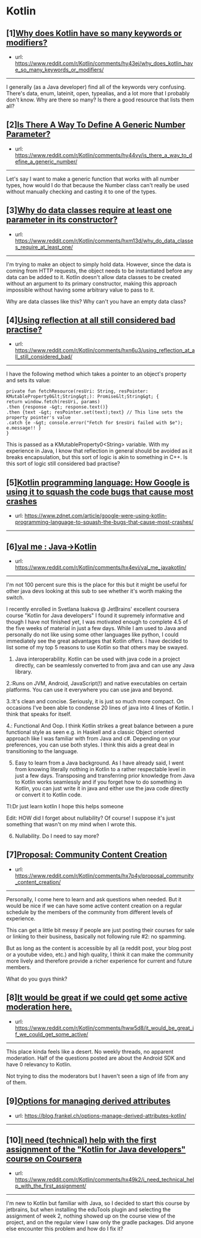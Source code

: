 # Kotlin
## [1][Why does Kotlin have so many keywords or modifiers?](https://www.reddit.com/r/Kotlin/comments/hy43ej/why_does_kotlin_have_so_many_keywords_or_modifiers/)
- url: https://www.reddit.com/r/Kotlin/comments/hy43ej/why_does_kotlin_have_so_many_keywords_or_modifiers/
---
I generally (as a Java developer) find all of the keywords very confusing. There's data, enum, lateinit, open, typealias, and a lot more that I probably don't know. Why are there so many? Is there a good resource that lists them all?
## [2][Is There A Way To Define A Generic Number Parameter?](https://www.reddit.com/r/Kotlin/comments/hy44vy/is_there_a_way_to_define_a_generic_number/)
- url: https://www.reddit.com/r/Kotlin/comments/hy44vy/is_there_a_way_to_define_a_generic_number/
---
Let's say I want to make a generic function that works with all number types, how would I do that because the Number class can't really be used without manually checking and casting it to one of the types.
## [3][Why do data classes require at least one parameter in its constructor?](https://www.reddit.com/r/Kotlin/comments/hxm13d/why_do_data_classes_require_at_least_one/)
- url: https://www.reddit.com/r/Kotlin/comments/hxm13d/why_do_data_classes_require_at_least_one/
---
I'm trying to make an object to simply hold data. However, since the data is coming from HTTP requests, the object needs to be instantiated before any data can be added to it. Kotlin doesn't allow data classes to be created without an argument to its primary constructor, making this approach impossible without having some arbitrary value to pass to it.

Why are data classes like this? Why can't you have an empty data class?
## [4][Using reflection at all still considered bad practise?](https://www.reddit.com/r/Kotlin/comments/hxn6u3/using_reflection_at_all_still_considered_bad/)
- url: https://www.reddit.com/r/Kotlin/comments/hxn6u3/using_reflection_at_all_still_considered_bad/
---
I have the following method which takes a pointer to an object's property and sets its value:

`private fun fetchResource(resUri: String, resPointer: KMutableProperty0&lt;String&gt;): Promise&lt;String&gt; {`  
   `return window.fetch(resUri, params)`  
`.then {response -&gt; response.text()}`  
`.then {text -&gt; resPointer.set(text);text} // This line sets the property pointer's value`  
`.catch {e -&gt; console.error("Fetch for $resUri failed with $e"); e.message!! }`  
`}`

This is passed as a KMutableProperty0&lt;String&gt; variable. With my experience in Java, I know that reflection in general should be avoided as it breaks encapsulation, but this sort of logic is akin to something in C++. Is this sort of logic still considered bad practise?
## [5][Kotlin programming language: How Google is using it to squash the code bugs that cause most crashes](https://www.reddit.com/r/Kotlin/comments/hx6esj/kotlin_programming_language_how_google_is_using/)
- url: https://www.zdnet.com/article/google-were-using-kotlin-programming-language-to-squash-the-bugs-that-cause-most-crashes/
---

## [6][val me : Java-&gt;Kotlin](https://www.reddit.com/r/Kotlin/comments/hx4evi/val_me_javakotlin/)
- url: https://www.reddit.com/r/Kotlin/comments/hx4evi/val_me_javakotlin/
---
I'm not 100 percent sure this is the place for this but it might be useful for other java devs looking at this sub to see whether it's worth making the switch.

I recently enrolled in Svetlana Isakova @ JetBrains' excellent coursera course "Kotlin for Java developers" I found it supremely informative and though I have not finished yet, I was motivated enough to complete 4.5 of the five weeks of material in just a few days. While I am used to Java and personally do not like using some other languages like python, I could immediately see the great advantages that Kotlin offers. I have decided to list some of my top 5 reasons to use Kotlin so that others may be swayed.

1. Java interoperability. Kotlin can be used with java code in a project directly, can be seamlessly converted to from java and can use any Java library.

2.:Runs on JVM, Android, JavaScript(!) and native executables on certain platforms. You can use it everywhere you can use java and beyond.

3.:It's clean and concise. Seriously, it is just so much more compact. On occasions I've been able to condense 20 lines of java into 4 lines of Kotlin. I think that speaks for itself.

4.: Functional And Oop. I think Kotlin strikes a great balance between a pure functional style as seen e.g. in Haskell and a classic Object oriented approach like I was familiar with from Java and c#. Depending on your preferences, you can use both styles. I think this aids a great deal in transitioning to the language.

5. Easy to learn from a Java background. As I have already said, I went from knowing literally nothing in Kotlin to a rather respectable level in just a few days. Transposing and transferring prior knowledge from Java to Kotlin works seamlessly and if you forget how to do something in Kotlin, you can just write it in java and either use the java code directly or convert it to Kotlin code.

Tl:Dr just learn kotlin
I hope this helps someone

Edit: HOW did I forget about nullability? Of course! I suppose it's just something that wasn't on my mind when I wrote this.

6. Nullability. Do I need to say more?
## [7][Proposal: Community Content Creation](https://www.reddit.com/r/Kotlin/comments/hx7p4y/proposal_community_content_creation/)
- url: https://www.reddit.com/r/Kotlin/comments/hx7p4y/proposal_community_content_creation/
---
Personally, I come here to learn and ask questions when needed. But it would be nice if we can have some active content creation on a regular schedule by the members of the community from different levels of experience.

This can get a little bit messy if people are just posting their courses for sale or linking to their business, basically not following rule #2: no spamming.

But as long as the content is accessible by all (a reddit post, your blog post or a youtube video, etc.) and high quality, I think it can make the community more lively and therefore provide a richer experience for current and future members.

What do you guys think?
## [8][It would be great if we could get some active moderation here.](https://www.reddit.com/r/Kotlin/comments/hww5d8/it_would_be_great_if_we_could_get_some_active/)
- url: https://www.reddit.com/r/Kotlin/comments/hww5d8/it_would_be_great_if_we_could_get_some_active/
---
This place kinda feels like a desert. No weekly threads, no apparent moderation. Half of the questions posted are about the Android SDK and have 0 relevancy to Kotlin.

Not trying to diss the moderators but I haven't seen a sign of life from any of them.
## [9][Options for managing derived attributes](https://www.reddit.com/r/Kotlin/comments/hx5kgb/options_for_managing_derived_attributes/)
- url: https://blog.frankel.ch/options-manage-derived-attributes-kotlin/
---

## [10][I need (technical) help with the first assignment of the "Kotlin for Java developers" course on Coursera](https://www.reddit.com/r/Kotlin/comments/hx49k2/i_need_technical_help_with_the_first_assignment/)
- url: https://www.reddit.com/r/Kotlin/comments/hx49k2/i_need_technical_help_with_the_first_assignment/
---
I'm new to Kotlin but familiar with Java, so I decided to start this course by jetbrains, but when installing the eduTools plugin and selecting the assignment of week 2, nothing showed up on the course view of the project, and on the regular view I saw only the gradle packages. Did anyone else encounter this problem and how do I fix it?
